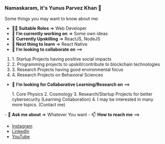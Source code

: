 ### Namaskaram, it's Yunus Parvez Khan 👋

Some things you may want to know about me:

- 👨‍💼 <b>Suitable Roles</b> => Web Developer
- 🔭 <b>I’m currently working on</b> => Some own ideas
- 💪 <b>Currently Upskilling</b> => ReactJS, NodeJS
- 🌱 <b>Next thing to learn</b> => React Native
- 👯 <b>I’m looking to collaborate on</b> ==>
<ol>
           <li>1. Startup Projects having positive social impacts</li>
           <li>2. Programming projects to upskill/contribute to blockchain technologies</li>
           <li>3. Research Projects having good environmental focus</li>
           <li>4. Research Projects on Behavioral Sciences</li>
</ol>

- 🤔 <b>I’m looking for Collaborative Learning/Research on</b> ==>
<ul>
           1. Core Physics
           2. Cosmology
           3. Research/Startup Projects for better cybersecurity (Learning Collaboration) 
           4. I may be interested in many more topics. (Contact me) 

</ul>
- 💬 <b>Ask me about</b> => Whatever You want 
- 📫 <b>How to reach me</b> ==>

- <a href="https://instagram.com/yunusparvezkhan/">Instagram</a>
- <a href="https://www.linkedin.com/in/yunus-parvez-khan-a05099158/">LinkedIn</a>
- <a href="https://youtube.com/yunusparvezkhan/">YouTube</a>

